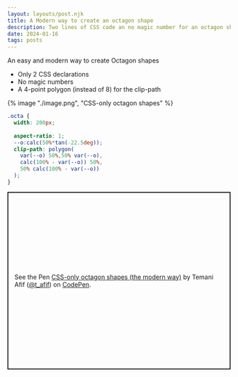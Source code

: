 ```yaml
---
layout: layouts/post.njk
title: A Modern way to create an octagon shape
description: Two lines of CSS code an no magic number for an octagon shape
date: 2024-01-16
tags: posts
---
```


An easy and modern way to create Octagon shapes
* Only 2 CSS declarations
* No magic numbers
* A 4-point polygon (instead of 8) for the clip-path


{% image "./image.png", "CSS-only octagon shapes" %}

```css
.octa {
  width: 200px;
  
  aspect-ratio: 1;
  --o:calc(50%*tan(-22.5deg));
  clip-path: polygon(
    var(--o) 50%,50% var(--o),
    calc(100% - var(--o)) 50%,
    50% calc(100% - var(--o))
  );
}
```

<p class="codepen" data-height="400" data-default-tab="result" data-slug-hash="LYaxqEg" data-preview="true" data-user="t_afif" style="height: 400px; box-sizing: border-box; display: flex; align-items: center; justify-content: center; border: 2px solid; margin: 1em 0; padding: 1em;">
  <span>See the Pen <a href="https://codepen.io/t_afif/pen/LYaxqEg">
  CSS-only octagon shapes (the modern way)</a> by Temani Afif (<a href="https://codepen.io/t_afif">@t_afif</a>)
  on <a href="https://codepen.io">CodePen</a>.</span>
</p>
<script async src="https://cpwebassets.codepen.io/assets/embed/ei.js"></script>
